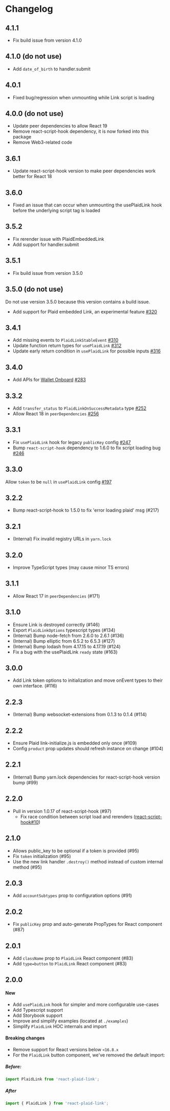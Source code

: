 # Changelog

## 4.1.1 

- Fix build issue from version 4.1.0

## 4.1.0 (do not use)

- Add `date_of_birth` to handler.submit

## 4.0.1

- Fixed bug/regression when unmounting while Link script is loading

## 4.0.0 (do not use)

- Update peer dependencies to allow React 19
- Remove react-script-hook dependency, it is now forked into this package
- Remove Web3-related code

## 3.6.1

- Update react-script-hook version to make peer dependencies work better for React 18

## 3.6.0

- Fixed an issue that can occur when unmounting the usePlaidLink hook before the underlying script tag is loaded

## 3.5.2

- Fix rerender issue with PlaidEmbeddedLink
- Add support for handler.submit

## 3.5.1

- Fix build issue from version 3.5.0

## 3.5.0 (do not use)

Do not use version 3.5.0 because this version contains a build issue.

- Add support for Plaid embedded Link, an experimental feature [#320](https://github.com/plaid/react-plaid-link/pull/320)

## 3.4.1

- Add missing events to `PlaidLinkStableEvent` [#310](https://github.com/plaid/react-plaid-link/pull/310)
- Update function return types for `usePlaidLink` [#312](https://github.com/plaid/react-plaid-link/pull/312)
- Update early return condition in `usePlaidLink` for possible inputs [#316](https://github.com/plaid/react-plaid-link/pull/316)

## 3.4.0

- Add APIs for [Wallet Onboard](https://plaid.com/docs/wallet-onboard/) [#283](https://github.com/plaid/react-plaid-link/pull/283)

## 3.3.2

- Add `transfer_status` to `PlaidLinkOnSuccessMetadata` type [#252](https://github.com/plaid/react-plaid-link/pull/252)
- Allow React 18 in `peerDependencies` [#256](https://github.com/plaid/react-plaid-link/pull/256)

## 3.3.1

- Fix `usePlaidLink` hook for legacy `publicKey` config [#247](https://github.com/plaid/react-plaid-link/pull/247)
- Bump `react-script-hook` dependency to 1.6.0 to fix script loading bug [#246](https://github.com/plaid/react-plaid-link/pull/246)

## 3.3.0

Allow `token` to be `null` in `usePlaidLink` config [#197](https://github.com/plaid/react-plaid-link/pull/197)

## 3.2.2

- Bump react-script-hook to 1.5.0 to fix 'error loading plaid' msg (#217)

## 3.2.1

- (Internal) Fix invalid registry URLs in `yarn.lock`

## 3.2.0

- Improve TypeScript types (may cause minor TS errors)

## 3.1.1

- Allow React 17 in `peerDependencies` (#171)

## 3.1.0

- Ensure Link is destroyed correctly (#146)
- Export `PlaidLinkOptions` typescript types (#134)
- (Internal) Bump node-fetch from 2.6.0 to 2.6.1 (#136)
- (Internal) Bump elliptic from 6.5.2 to 6.5.3 (#127)
- (Internal) Bump lodash from 4.17.15 to 4.17.19 (#124)
- Fix a bug with the usePlaidLink `ready` state (#163)

## 3.0.0

- Add Link token options to initialization and move onEvent types to their own interface. (#116)

## 2.2.3

- (Internal) Bump websocket-extensions from 0.1.3 to 0.1.4 (#114)

## 2.2.2

- Ensure Plaid link-initialize.js is embedded only once (#109)
- Config `product` prop updates should refresh instance on change (#104)

## 2.2.1

- (Internal) Bump yarn.lock dependencies for react-script-hook version bump (#99)

## 2.2.0

- Pull in version 1.0.17 of react-script-hook (#97)
  - Fix race condition between script load and rerenders ([react-script-hook#10](https://github.com/hupe1980/react-script-hook/pull/10))

## 2.1.0

- Allows public_key to be optional if a token is provided (#95)
- Fix `token` initialization (#95)
- Use the new link handler `.destroy()` method instead of custom internal method (#95)

## 2.0.3

- Add `accountSubtypes` prop to configuration options (#91)

## 2.0.2

- Fix `publicKey` prop and auto-generate PropTypes for React component (#87)

## 2.0.1

- Add `className` prop to `PlaidLink` React component (#83)
- Add `type=button` to `PlaidLink` React component (#83)

## 2.0.0

#### New

- Add `usePlaidLink` hook for simpler and more configurable use-cases
- Add Typescript support
- Add Storybook support
- Improve and simplify examples (located at `./examples`)
- Simplify `PlaidLink` HOC internals and import

#### Breaking changes

- Remove support for React versions below `<16.8.x`
- For the `PlaidLink` button component, we've removed the default import:

##### Before:

```jsx
import PlaidLink from 'react-plaid-link';
```

##### After

```jsx
import { PlaidLink } from 'react-plaid-link';
```
